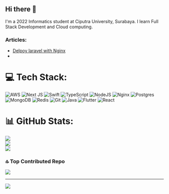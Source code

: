 ## Hi there 👋

I'm a 2022 Informatics student at Ciputra University, Surabaya. I learn Full Stack Development and Cloud computing.

### Articles:
- [Delpoy laravel with Nginx](https://dev.to/azet/deploy-laravel-di-gcp-dengan-nginx-ubuntu-quick-start-1lb7)
- 

# 💻 Tech Stack:
![AWS](https://img.shields.io/badge/AWS-%23FF9900.svg?style=for-the-badge&logo=amazon-aws&logoColor=white) ![Next JS](https://img.shields.io/badge/Next-black?style=for-the-badge&logo=next.js&logoColor=white) ![Swift](https://img.shields.io/badge/swift-F54A2A?style=for-the-badge&logo=swift&logoColor=white) ![TypeScript](https://img.shields.io/badge/typescript-%23007ACC.svg?style=for-the-badge&logo=typescript&logoColor=white) ![NodeJS](https://img.shields.io/badge/node.js-6DA55F?style=for-the-badge&logo=node.js&logoColor=white) ![Nginx](https://img.shields.io/badge/nginx-%23009639.svg?style=for-the-badge&logo=nginx&logoColor=white) ![Postgres](https://img.shields.io/badge/postgres-%23316192.svg?style=for-the-badge&logo=postgresql&logoColor=white) ![MongoDB](https://img.shields.io/badge/MongoDB-%234ea94b.svg?style=for-the-badge&logo=mongodb&logoColor=white) ![Redis](https://img.shields.io/badge/redis-%23DD0031.svg?style=for-the-badge&logo=redis&logoColor=white) ![Git](https://img.shields.io/badge/git-%23F05033.svg?style=for-the-badge&logo=git&logoColor=white) ![Java](https://img.shields.io/badge/java-%23ED8B00.svg?style=for-the-badge&logo=openjdk&logoColor=white) ![Flutter](https://img.shields.io/badge/Flutter-%2302569B.svg?style=for-the-badge&logo=Flutter&logoColor=white) ![React](https://img.shields.io/badge/react-%2320232a.svg?style=for-the-badge&logo=react&logoColor=%2361DAFB)
# 📊 GitHub Stats:
![](https://github-readme-stats.vercel.app/api?username=alizaenazet&theme=dark&hide_border=false&include_all_commits=false&count_private=false)<br/>
![](https://github-readme-streak-stats.herokuapp.com/?user=alizaenazet&theme=dark&hide_border=false)<br/>
![](https://github-readme-stats.vercel.app/api/top-langs/?username=alizaenazet&theme=dark&hide_border=false&include_all_commits=false&count_private=false&layout=compact)

### 🔝 Top Contributed Repo
![](https://github-contributor-stats.vercel.app/api?username=alizaenazet&limit=5&theme=dark&combine_all_yearly_contributions=true)

---
[![](https://visitcount.itsvg.in/api?id=alizaenazet&icon=0&color=0)](https://visitcount.itsvg.in)

<!-- Proudly created with GPRM ( https://gprm.itsvg.in ) -->
